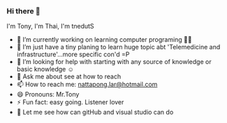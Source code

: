 ### Hi there 👋
I'm Tony, I'm Thai, I'm tnedutS
- 🔭 I’m currently working on learning computer programing 🧑‍💻
- 🌱 I’m just have a tiny planing to learn huge topic abt 'Telemedicine and infrastructure'...more specific con'd =P
- 🤔 I’m looking for help with starting with any source of knowledge or basic knowledge ☺️
- 💬 Ask me about see at how to reach
- 📫 How to reach me: nattapong.lar@hotmail.com
- 😄 Pronouns: Mr.Tony
- ⚡ Fun fact: easy going. Listener lover
- 🥳 Let me see how can gitHub and visual studio can do
